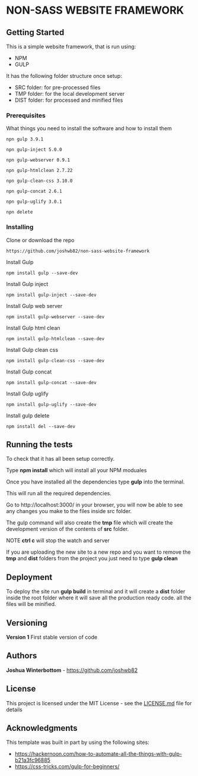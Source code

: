 # NON-SASS WEBSITE FRAMEWORK



## Getting Started

This is a simple website framework, that is run using: 
* NPM 
* GULP

It has the following folder structure once setup:

* SRC folder: for pre-processed files 
* TMP folder: for the local development server
* DIST folder: for processed and minified files


### Prerequisites

What things you need to install the software and how to install them

```
npn gulp 3.9.1
```

```
npn gulp-inject 5.0.0
```

```
npn gulp-webserver 0.9.1
```

```
npn gulp-htmlclean 2.7.22
```

```
npn gulp-clean-css 3.10.0
```

```
npn gulp-concat 2.6.1
```

```
npn gulp-uglify 3.0.1
```

```
npn delete
```


### Installing

Clone or download the repo

```
https://github.com/joshwb82/non-sass-website-framework
```

Install Gulp

```
npm install gulp --save-dev
```

Install Gulp inject

```
npm install gulp-inject --save-dev
```

Install Gulp web server

```
npm install gulp-webserver --save-dev
```

Install Gulp html clean

```
npm install gulp-htmlclean --save-dev
```

Install Gulp clean css

```
npm install gulp-clean-css --save-dev
```

Install Gulp concat

```
npm install gulp-concat --save-dev
```

Install Gulp uglify

```
npm install gulp-uglify --save-dev
```

Install gulp delete

```
npm install del --save-dev
```

## Running the tests

To check that it has all been setup correctly. 

Type **npm install** which will install all your NPM moduales

Once you have installed all the dependencies type **gulp** into the terminal.

This will run all the required dependencies.

Go to http://localhost:3000/ in your browser, you will now be able to see any changes you make to the files inside src folder.

The gulp command will also create the **tmp** file which will create the development version of the contents of **src** folder.

NOTE
**ctrl c** will stop the watch and server

If you are uploading the new site to a new repo and you want to remove the **tmp** and **dist** folders from the project you just need to type **gulp clean**  


## Deployment

To deploy the site run **gulp build** in terminal and it will create a **dist** folder inside the root folder where it will save all the production ready code. all the files will be minified.


## Versioning

**Version 1**
First stable version of code


## Authors

**Joshua Winterbottom** - https://github.com/joshwb82


## License

This project is licensed under the MIT License - see the [LICENSE.md](LICENSE.md) file for details


## Acknowledgments

This template was built in part by using the following sites:
* https://hackernoon.com/how-to-automate-all-the-things-with-gulp-b21a3fc96885
* https://css-tricks.com/gulp-for-beginners/  

